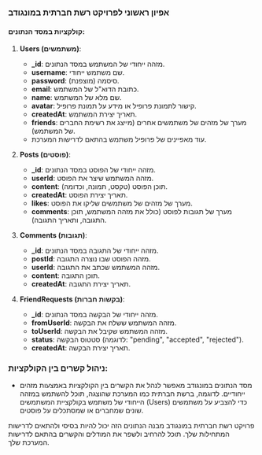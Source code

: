 ### אפיון ראשוני לפרויקט רשת חברתית במונגודב

#### קולקציות במסד הנתונים:

1. **Users (משתמשים)**:
   - **\_id**: מזהה ייחודי של המשתמש במסד הנתונים.
   - **username**: שם משתמש ייחודי.
   - **password**: סיסמה (מוצפנת).
   - **email**: כתובת הדוא"ל של המשתמש.
   - **name**: שם מלא של המשתמש.
   - **avatar**: קישור לתמונת פרופיל או מידע על תמונת פרופיל.
   - **createdAt**: תאריך יצירת המשתמש.
   - **friends**: מערך של מזהים של משתמשים אחרים (מייצג את רשימת החברים של המשתמש).
   - עוד מאפיינים של פרופיל משתמש בהתאם לדרישות המערכת.

2. **Posts (פוסטים)**:
   - **\_id**: מזהה ייחודי של הפוסט במסד הנתונים.
   - **userId**: מזהה המשתמש שיצר את הפוסט.
   - **content**: תוכן הפוסט (טקסט, תמונה, וכדומה).
   - **createdAt**: תאריך יצירת הפוסט.
   - **likes**: מערך של מזהים של משתמשים שליקו את הפוסט.
   - **comments**: מערך של תגובות לפוסט (כולל את מזהה המשתמש, תוכן התגובה, ותאריך התגובה).

3. **Comments (תגובות)**:
   - **\_id**: מזהה ייחודי של התגובה במסד הנתונים.
   - **postId**: מזהה הפוסט שבו נוצרה התגובה.
   - **userId**: מזהה המשתמש שכתב את התגובה.
   - **content**: תוכן התגובה.
   - **createdAt**: תאריך יצירת התגובה.

4. **FriendRequests (בקשות חברות)**:
   - **\_id**: מזהה ייחודי של הבקשה במסד הנתונים.
   - **fromUserId**: מזהה המשתמש ששלח את הבקשה.
   - **toUserId**: מזהה המשתמש שקיבל את הבקשה.
   - **status**: סטטוס הבקשה (לדוגמה: "pending", "accepted", "rejected").
   - **createdAt**: תאריך יצירת הבקשה.

### ניהול קשרים בין הקולקציות:

- מסד הנתונים במונגודב מאפשר לנהל את הקשרים בין הקולקציות באמצעות מזהים ייחודיים. לדוגמה, ברשת חברתית כמו המערכת שהוצגה, תוכל להשתמש במזהה הייחודי של משתמש בקולקציית המשתמשים (Users) כדי להצביע על משתמשים שונים שמחברים או שמסתכלים על פוסטים.

פרויקט רשת חברתית במונגודב מבנה הנתונים הזה יכול להיות בסיסי ולהתאים לדרישות המתחילות שלך. תוכל להרחיב ולשפר את המודלים והקשרים בהתאם לדרישות המערכת שלך.